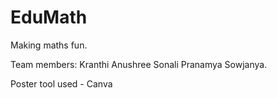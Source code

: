 # EduMath
Making maths fun.

Team members: 
Kranthi
Anushree
Sonali
Pranamya
Sowjanya.

Poster tool used - Canva
